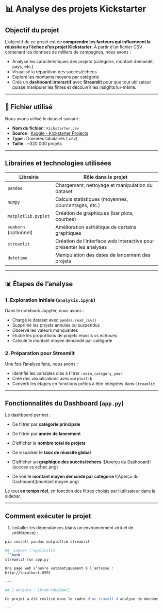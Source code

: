# 📊 Analyse des projets Kickstarter

##  Objectif du projet

L’objectif de ce projet est de **comprendre les facteurs qui influencent la réussite ou l’échec d’un projet Kickstarter**. À partir d’un fichier CSV contenant les données de milliers de campagnes, nous avons :

- Analysé les caractéristiques des projets (catégorie, montant demandé, pays, etc.)
- Visualisé la répartition des succès/échecs
- Exploré les montants moyens par catégorie
- Créé un **dashboard interactif** avec **Streamlit** pour que tout utilisateur puisse manipuler les filtres et découvrir les insights lui-même.

---

## 📁 Fichier utilisé

Nous avons utilisé le dataset suivant :

- **Nom du fichier** : `Kickstarter.csv`
- **Source** : [Kaggle - Kickstarter Projects](https://www.kaggle.com/kemical/kickstarter-projects)
- **Type** : Données tabulaires (.csv)
- **Taille** : ~320 000 projets

---

## Librairies et technologies utilisées

| Librairie | Rôle dans le projet |
|-----------|---------------------|
| `pandas` | Chargement, nettoyage et manipulation du dataset |
| `numpy` | Calculs statistiques (moyennes, pourcentages, etc.) |
| `matplotlib.pyplot` | Création de graphiques (bar plots, courbes) |
| `seaborn` (optionnel) | Amélioration esthétique de certains graphiques |
| `streamlit` | Création de l’interface web interactive pour présenter les analyses |
| `datetime` | Manipulation des dates de lancement des projets |

---

## 📊 Étapes de l’analyse

### 1. Exploration initiale (`analysis.ipynb`)
Dans le notebook Jupyter, nous avons :

- Chargé le dataset avec `pandas.read_csv()`
- Supprimé les projets annulés ou suspendus
- Observé les valeurs manquantes
- Étudié les proportions de projets réussis vs échoués
- Calculé le montant moyen demandé par catégorie

### 2. Préparation pour Streamlit
Une fois l’analyse faite, nous avons :

- Identifié les variables clés à filtrer : `main_category`, `year`
- Créé des visualisations avec `matplotlib`
- Converti les étapes en fonctions prêtes à être intégrées dans `Streamlit`

---

## Fonctionnalités du Dashboard (`app.py`)

Le dashboard permet :

-  De filtrer par **catégorie principale**
-  De filtrer par **année de lancement**
-  D’afficher le **nombre total de projets**
-  De visualiser le **taux de réussite global**
-  D’afficher un **graphique des succès/échecs**
![Aperçu du Dashboard](succes vs echec.png)

-  De voir le **montant moyen demandé par catégorie**
![Aperçu du Dashboard](montant moyen.png)


Le tout **en temps réel**, en fonction des filtres choisis par l’utilisateur dans la sidebar.



---

##  Comment exécuter le projet

1. Installer les dépendances (dans un environnement virtuel de préférence) :
```bash
pip install pandas matplotlib streamlit

##  Lancer l'applicatio 
```bash
streamlit run app.py

Une page web s’ouvre automatiquement à l’adresse :
http://localhost:8501

---

## 👥 Auteurs : Ikram KOUIBAATI

Ce projet a été réalisé dans le cadre d'un travail d'analyse de données avec Streamlit. 

---